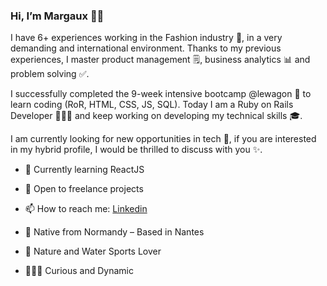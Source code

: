 ### Hi, I’m Margaux 👋🏼

I have 6+ experiences working in the Fashion industry 👠, in a very demanding and international environment. Thanks to my previous experiences, I master product management 🗒, business analytics 📊 and problem solving ✅.

I successfully completed the 9-week intensive bootcamp @lewagon 🚀 to learn coding (RoR, HTML, CSS, JS, SQL).
Today I am a Ruby on Rails Developer 👩🏼‍💻 and keep working on developing my technical skills 🎓.

I am currently looking for new opportunities in tech 💼, if you are interested in my hybrid profile, I would be thrilled to discuss with you ✨.

- 🌱 Currently learning ReactJS
- 👯 Open to freelance projects
- 📫 How to reach me: [Linkedin](https://www.linkedin.com/in/margauxpichard/)

- 📍 Native from Normandy – Based in Nantes
- 🌊 Nature and Water Sports Lover
- 🏃🏼‍♀️ Curious and Dynamic

<!--
**marpich/marpich** is a ✨ _special_ ✨ repository because its `README.md` (this file) appears on your GitHub profile.

Here are some ideas to get you started:

- 🔭 I’m currently working on ...
- 🌱 I’m currently learning ...
- 👯 I’m looking to collaborate on ...
- 🤔 I’m looking for help with ...
- 💬 Ask me about ...
- 📫 How to reach me: ...
- 😄 Pronouns: ...
- ⚡ Fun fact: ...
-->
